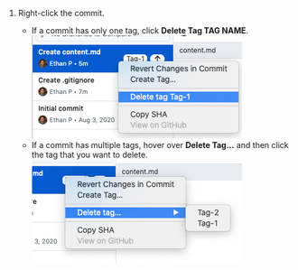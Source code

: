 1. Right-click the commit.

    - If a commit has only one tag, click **Delete Tag TAG NAME**.
  ![Select the delete tag menu item](/assets/images/help/desktop/select-delete-tag.png)
    - If a commit has multiple tags, hover over **Delete Tag...** and then click the tag that you want to delete.
  ![Hover over the delete tag menu](/assets/images/help/desktop/delete-tag-multiple.png)
